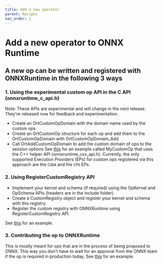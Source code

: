 ```yaml
---
title: Add a new operator
parent: Recipes
nav_order: 2
---
```


# Add a new operator to ONNX Runtime

## A new op can be written and registered with ONNXRuntime in the following 3 ways

### 1. Using the experimental custom op API in the C API (onnxruntime_c_api.h)

Note: These APIs are experimental and will change in the next release. They're released now for feedback and experimentation.
* Create an OrtCustomOpDomain with the domain name used by the custom ops
* Create an OrtCustomOp structure for each op and add them to the OrtCustomOpDomain with OrtCustomOpDomain_Add
* Call OrtAddCustomOpDomain to add the custom domain of ops to the session options
See [this](https://github.com/microsoft/onnxruntime/blob/master/onnxruntime/test/shared_lib/test_inference.cc) for an example called MyCustomOp that uses the C++ helper API (onnxruntime_cxx_api.h).
Currently, the only supported Execution Providers (EPs) for custom ops registered via this approach are the `CUDA` and the `CPU` EPs. 

### 2. Using RegisterCustomRegistry API
* Implement your kernel and schema (if required) using the OpKernel and OpSchema APIs (headers are in the include folder).
* Create a CustomRegistry object and register your kernel and schema with this registry.
* Register the custom registry with ONNXRuntime using RegisterCustomRegistry API.

See
[this](https://github.com/microsoft/onnxruntime/blob/master/onnxruntime/test/framework/local_kernel_registry_test.cc) for an example.

### 3. Contributing the op to ONNXRuntime
This is mostly meant for ops that are in the process of being proposed to ONNX. This way you don't have to wait for an approval from the ONNX team
if the op is required in production today.
See [this](https://github.com/microsoft/onnxruntime/blob/master/onnxruntime/contrib_ops) for an example.
